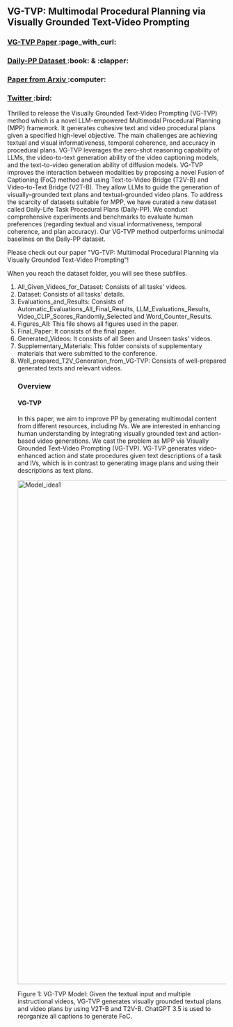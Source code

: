 <h2>VG-TVP: Multimodal Procedural Planning via Visually Grounded Text-Video Prompting</h2>

<h3><a href="https://aaai.org/aaai-publications/aaai-conference-proceedings/"> VG-TVP Paper </a> :page_with_curl:</h3>
<h3><a href="https://drive.google.com/drive/folders/1-Lka5F-Dh-Fz6CwHDJYjUqieXlt2GCR6?usp=drive_link"> Daily-PP Dataset </a> :book: & :clapper: </h3>
<h3><a href="https://arxiv.org/abs/2412.11621"> Paper from Arxiv </a> :computer: </h3>
<h3><a href="https://twitter.com/muhammetfi"> Twitter </a> :bird: </h3>

<p>Thrilled to release the Visually Grounded Text-Video Prompting (VG-TVP) method which is a novel LLM-empowered Multimodal Procedural Planning (MPP) framework. It generates cohesive text and video procedural plans given a specified high-level objective. The main challenges are achieving textual and visual informativeness, temporal coherence, and accuracy in procedural plans. VG-TVP leverages the zero-shot reasoning capability of LLMs, the video-to-text generation ability of the video captioning models, and the text-to-video generation ability of diffusion models. VG-TVP improves the interaction between modalities by proposing a novel Fusion of Captioning (FoC) method and using Text-to-Video Bridge (T2V-B) and Video-to-Text Bridge (V2T-B). They allow LLMs to guide the generation of visually-grounded text plans and textual-grounded video plans. To address the scarcity of datasets suitable for MPP, we have curated a new dataset called Daily-Life Task Procedural Plans (Daily-PP). We conduct comprehensive experiments and benchmarks to evaluate human preferences (regarding textual and visual informativeness, temporal coherence, and plan accuracy). Our VG-TVP method outperforms unimodal baselines on the Daily-PP dataset.</p>
<p>Please check out our paper "VG-TVP: Multimodal Procedural Planning via Visually Grounded Text-Video Prompting"!</p>

<p>When you reach the dataset folder, you will see these subfiles.</p>
<ol>
  <li>All_Given_Videos_for_Dataset: Consists of all tasks' videos.</li>
  <li>Dataset: Consists of all tasks' details.</li>
  <li>Evaluations_and_Results: Consists of Automatic_Evaluations_All_Final_Results, LLM_Evaluations_Results, Video_CLIP_Scores_Randomly_Selected and Word_Counter_Results.</li> 
  <li>Figures_All: This file shows all figures used in the paper.</li>
  <li>Final_Paper: It consists of the final paper.</li>
  <li>Generated_Videos: It consists of all Seen and Unseen tasks' videos.</li>
  <li>Supplementary_Materials: This folder consists of supplementary materials that were submitted to the conference.</li>
  <li>Well_prepared_T2V_Generation_from_VG-TVP: Consists of well-prepared generated texts and relevant videos.</li>


<h3>Overview</h3>

<h4>VG-TVP </h4>
<p>In this paper, we aim to improve PP by generating multimodal content from different resources, including IVs. We are interested in enhancing human understanding by integrating visually grounded text and action-based video generations. We cast the problem as MPP via Visually Grounded Text-Video Prompting (VG-TVP). VG-TVP generates video-enhanced action and state procedures given text descriptions of a task and IVs, which is in contrast to generating image plans and using their descriptions as text plans.</p>

<img width="1158" alt="Model_idea1" src="https://github.com/user-attachments/assets/ab30a191-5021-4e25-bafb-f31349907ca1">


<p>Figure 1: VG-TVP Model: Given the textual input and multiple instructional videos, VG-TVP generates visually grounded textual plans and video plans by using V2T-B and T2V-B. ChatGPT 3.5 is used to reorganize all captions to generate FoC.</p>

